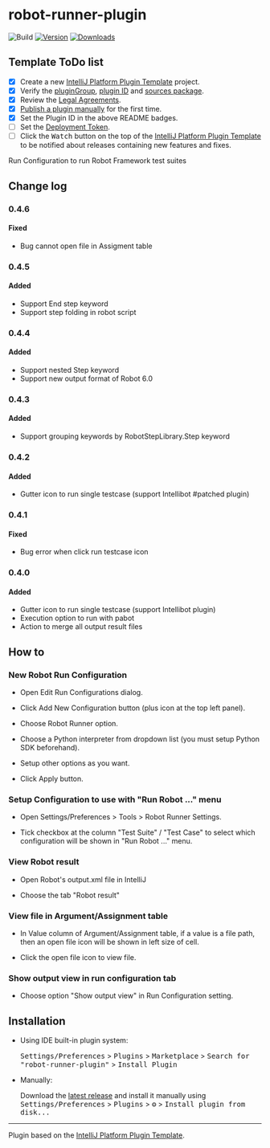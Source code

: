 # robot-runner-plugin

![Build](https://github.com/rey5137/robot-runner-plugin/workflows/Build/badge.svg)
[![Version](https://img.shields.io/jetbrains/plugin/v/16424-robot-runner.svg)](https://plugins.jetbrains.com/plugin/16424-robot-runner)
[![Downloads](https://img.shields.io/jetbrains/plugin/d/16424-robot-runner.svg)](https://plugins.jetbrains.com/plugin/16424-robot-runner)

## Template ToDo list
- [x] Create a new [IntelliJ Platform Plugin Template][template] project.
- [x] Verify the [pluginGroup](/gradle.properties), [plugin ID](/src/main/resources/META-INF/plugin.xml) and [sources package](/src/main/kotlin).
- [x] Review the [Legal Agreements](https://plugins.jetbrains.com/docs/marketplace/legal-agreements.html).
- [x] [Publish a plugin manually](https://plugins.jetbrains.com/docs/intellij/publishing-plugin.html?from=IJPluginTemplate) for the first time.
- [x] Set the Plugin ID in the above README badges.
- [ ] Set the [Deployment Token](https://plugins.jetbrains.com/docs/marketplace/plugin-upload.html).
- [ ] Click the <kbd>Watch</kbd> button on the top of the [IntelliJ Platform Plugin Template][template] to be notified about releases containing new features and fixes.

<!-- Plugin description -->
Run Configuration to run Robot Framework test suites

## Change log

### 0.4.6
#### Fixed
- Bug cannot open file in Assigment table

### 0.4.5
#### Added
- Support End step keyword
- Support step folding in robot script

### 0.4.4
#### Added
- Support nested Step keyword
- Support new output format of Robot 6.0

### 0.4.3
#### Added
- Support grouping keywords by RobotStepLibrary.Step keyword

### 0.4.2
#### Added
- Gutter icon to run single testcase (support Intellibot #patched plugin)

### 0.4.1
#### Fixed
- Bug error when click run testcase icon

### 0.4.0
#### Added
- Gutter icon to run single testcase (support Intellibot plugin)
- Execution option to run with pabot
- Action to merge all output result files


## How to

### New Robot Run Configuration

- Open Edit Run Configurations dialog.

- Click Add New Configuration button (plus icon at the top left panel).

- Choose Robot Runner option.

- Choose a Python interpreter from dropdown list (you must setup Python SDK beforehand).

- Setup other options as you want.

- Click Apply button.

### Setup Configuration to use with "Run Robot ..." menu

- Open Settings/Preferences > Tools > Robot Runner Settings.

- Tick checkbox at the column "Test Suite" / "Test Case" to select which configuration will be shown in "Run Robot ..." menu.

### View Robot result 

- Open Robot's output.xml file in IntelliJ

- Choose the tab "Robot result"

### View file in Argument/Assignment table

- In Value column of Argument/Assignment table, if a value is a file path, then an open file icon will be shown in left size of cell.

- Click the open file icon to view file.

### Show output view in run configuration tab

- Choose option "Show output view" in Run Configuration setting.


<!-- Plugin description end -->

## Installation

- Using IDE built-in plugin system:
  
  <kbd>Settings/Preferences</kbd> > <kbd>Plugins</kbd> > <kbd>Marketplace</kbd> > <kbd>Search for "robot-runner-plugin"</kbd> >
  <kbd>Install Plugin</kbd>
  
- Manually:

  Download the [latest release](https://github.com/rey5137/robot-runner-plugin/releases/latest) and install it manually using
  <kbd>Settings/Preferences</kbd> > <kbd>Plugins</kbd> > <kbd>⚙️</kbd> > <kbd>Install plugin from disk...</kbd>


---
Plugin based on the [IntelliJ Platform Plugin Template][template].

[template]: https://github.com/JetBrains/intellij-platform-plugin-template
